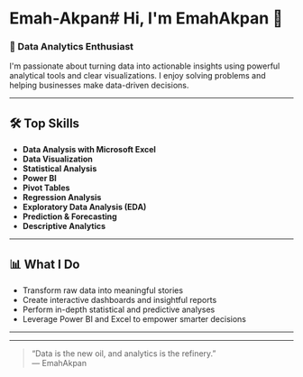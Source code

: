 # Emah-Akpan# Hi, I'm EmahAkpan 👋

### 🚀 Data Analytics Enthusiast

I'm passionate about turning data into actionable insights using powerful analytical tools and clear visualizations. I enjoy solving problems and helping businesses make data-driven decisions.

---

## 🛠️ Top Skills

- **Data Analysis with Microsoft Excel**
- **Data Visualization**
- **Statistical Analysis**
- **Power BI**
- **Pivot Tables**
- **Regression Analysis**
- **Exploratory Data Analysis (EDA)**
- **Prediction & Forecasting**
- **Descriptive Analytics**

---

## 📊 What I Do

- Transform raw data into meaningful stories
- Create interactive dashboards and insightful reports
- Perform in-depth statistical and predictive analyses
- Leverage Power BI and Excel to empower smarter decisions

---

<!--
## 🌟 Featured Projects

Add details about your favorite or most impactful projects here!
-->

<!--
## 🌐 Connect with Me

- [LinkedIn](#)
- [Twitter](#)
- [Personal Website](#)
-->

---

> “Data is the new oil, and analytics is the refinery.”  
> — EmahAkpan

<!--
Feel free to customize this README further with your projects, bio, or social links!
-->
